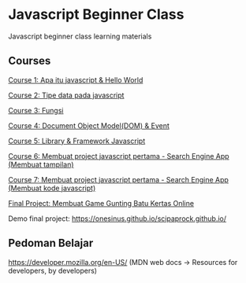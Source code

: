 # Javascript Beginner Class
Javascript beginner class learning materials

## Courses

[Course 1: Apa itu javascript & Hello World](course-1.md)

[Course 2: Tipe data pada javascript](course-2.md)

[Course 3: Fungsi](course-3.md)

[Course 4: Document Object Model(DOM) & Event](course-4.md)

[Course 5: Library & Framework Javascript](course-5.md)

[Course 6: Membuat project javascript pertama - Search Engine App (Membuat tampilan)](course-6.md)

[Course 7: Membuat project javascript pertama - Search Engine App (Membuat kode javascript)](course-7.md)

[Final Project: Membuat Game Gunting Batu Kertas Online](final-project.md)

Demo final project: https://onesinus.github.io/scipaprock.github.io/

## Pedoman Belajar
https://developer.mozilla.org/en-US/ (MDN web docs -> Resources for developers, by developers)
